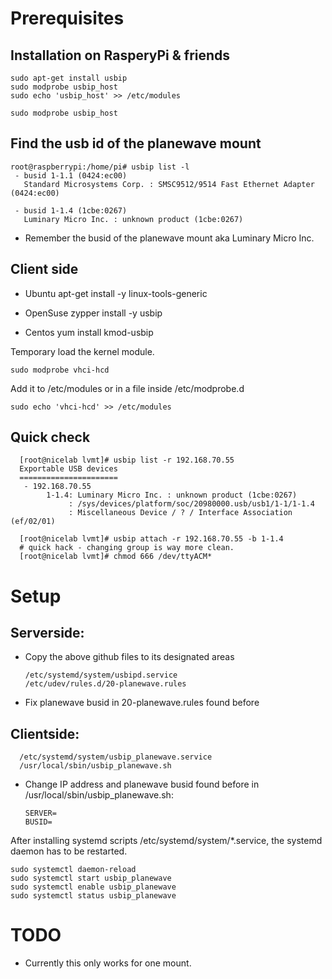 
# Prerequisites
## Installation on RasperyPi & friends

    sudo apt-get install usbip
    sudo modprobe usbip_host
    sudo echo 'usbip_host' >> /etc/modules

    sudo modprobe usbip_host

    
## Find the usb id of the planewave mount

    root@raspberrypi:/home/pi# usbip list -l
     - busid 1-1.1 (0424:ec00)
       Standard Microsystems Corp. : SMSC9512/9514 Fast Ethernet Adapter (0424:ec00)

     - busid 1-1.4 (1cbe:0267)
       Luminary Micro Inc. : unknown product (1cbe:0267)

* Remember the busid of the planewave mount aka Luminary Micro Inc.
    
## Client side
- Ubuntu
    apt-get install -y linux-tools-generic

- OpenSuse
    zypper install -y usbip

- Centos
    yum install kmod-usbip

Temporary load the kernel module.

    sudo modprobe vhci-hcd

Add it to /etc/modules or in a file inside /etc/modprobe.d

    sudo echo 'vhci-hcd' >> /etc/modules
     
## Quick check
      [root@nicelab lvmt]# usbip list -r 192.168.70.55 
      Exportable USB devices
      ======================
       - 192.168.70.55
            1-1.4: Luminary Micro Inc. : unknown product (1cbe:0267)
                 : /sys/devices/platform/soc/20980000.usb/usb1/1-1/1-1.4
                 : Miscellaneous Device / ? / Interface Association (ef/02/01)

      [root@nicelab lvmt]# usbip attach -r 192.168.70.55 -b 1-1.4
      # quick hack - changing group is way more clean.
      [root@nicelab lvmt]# chmod 666 /dev/ttyACM*


# Setup

## Serverside:
* Copy the above github files to its designated areas

      /etc/systemd/system/usbipd.service
      /etc/udev/rules.d/20-planewave.rules

* Fix planewave busid in 20-planewave.rules found before

## Clientside:

      /etc/systemd/system/usbip_planewave.service
      /usr/local/sbin/usbip_planewave.sh

* Change IP address and planewave busid found before in /usr/local/sbin/usbip_planewave.sh:

      SERVER=
      BUSID=

 
 After installing systemd scripts /etc/systemd/system/*.service, the systemd daemon has to be restarted.
 
    sudo systemctl daemon-reload
    sudo systemctl start usbip_planewave
    sudo systemctl enable usbip_planewave
    sudo systemctl status usbip_planewave

# TODO
* Currently this only works for one mount.
